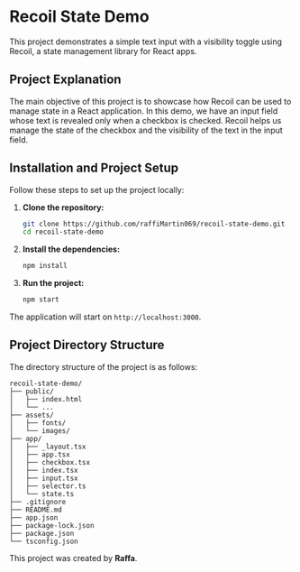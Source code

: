 # Recoil State Demo

This project demonstrates a simple text input with a visibility toggle using Recoil, a state management library for React apps.

## Project Explanation

The main objective of this project is to showcase how Recoil can be used to manage state in a React application. In this demo, we have an input field whose text is revealed only when a checkbox is checked. Recoil helps us manage the state of the checkbox and the visibility of the text in the input field.

## Installation and Project Setup

Follow these steps to set up the project locally:

1. **Clone the repository:**
    ```bash
    git clone https://github.com/raffiMartin069/recoil-state-demo.git
    cd recoil-state-demo
    ```

2. **Install the dependencies:**
    ```bash
    npm install
    ```

3. **Run the project:**
    ```bash
    npm start
    ```

The application will start on `http://localhost:3000`.

## Project Directory Structure

The directory structure of the project is as follows:

```plaintext
recoil-state-demo/
├── public/
│   ├── index.html
│   └── ...
├── assets/
│   ├── fonts/
│   └── images/
├── app/
│   ├── _layout.tsx
│   ├── app.tsx
│   ├── checkbox.tsx
│   ├── index.tsx
│   ├── input.tsx
│   ├── selector.ts
│   └── state.ts
├── .gitignore
├── README.md
├── app.json
├── package-lock.json
├── package.json
└── tsconfig.json
```

This project was created by **Raffa**.
